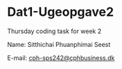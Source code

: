 # Dat1-Ugeopgave2
Thursday coding task for week 2 

Name: Sitthichai Phuanphimai Seest

E-mail: cph-sps242@cphbusiness.dk
